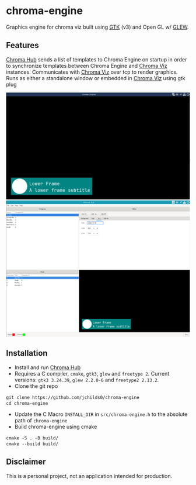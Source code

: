 # chroma-engine
Graphics engine for chroma viz built using [GTK][gtk] (v3) and Open GL w/ [GLEW][glew].

## Features

[Chroma Hub][chroma-hub] sends a list of templates to Chroma Engine on startup in order to synchronize templates between Chroma Engine and [Chroma Viz][chroma-viz] instances.
Communicates with [Chroma Viz][chroma-viz] over tcp to render graphics.
Runs as either a standalone window or embedded in [Chroma Viz][chroma-viz] using gtk plug

![Chroma_Engine](data/chroma-engine.png)
![Chroma_Engine](data/chroma-viz.png)

## Installation

- Install and run [Chroma Hub][chroma-hub]
- Requires a C compiler, `cmake`, `gtk3`, `glew` and `freetype 2`. 
    Current versions: `gtk3 3.24.39`, `glew 2.2.0-6` and `freetype2 2.13.2`.
- Clone the git repo
```
git clone https://github.com/jchilds0/chroma-engine
cd chroma-engine
```
- Update the C Macro `INSTALL_DIR` in `src/chroma-engine.h` to the absolute path of `chroma-engine`
- Build chroma-engine using cmake 
```
cmake -S . -B build/
cmake --build build/
```

## Disclaimer

This is a personal project, not an application intended for production.

[gtk]: https://github.com/GNOME/gtk
[glew]: https://github.com/nigels-com/glew
[chroma-viz]: https://github.com/jchilds0/chroma-viz
[chroma-hub]: https://github.com/jchilds0/chroma-hub
